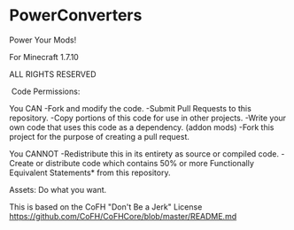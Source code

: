 PowerConverters
===============

Power Your Mods!

For Minecraft 1.7.10


ALL RIGHTS RESERVED

﻿
Code Permissions:

You CAN
-Fork and modify the code.
-Submit Pull Requests to this repository.
-Copy portions of this code for use in other projects.
-Write your own code that uses this code as a dependency. (addon mods)
-Fork this project for the purpose of creating a pull request.

You CANNOT
-Redistribute this in its entirety as source or compiled code.
-Create or distribute code which contains 50% or more Functionally Equivalent Statements* from this repository.

Assets:
Do what you want.

This is based on the CoFH "Don't Be a Jerk" License
https://github.com/CoFH/CoFHCore/blob/master/README.md
